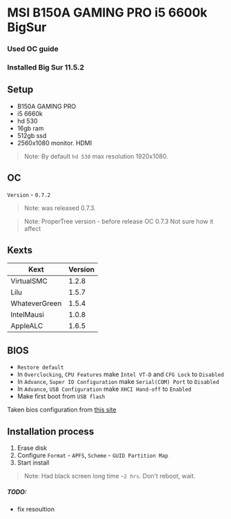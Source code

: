 # MSI B150A GAMING PRO i5 6600k BigSur

### Used OC guide

### Installed Big Sur 11.5.2

## Setup

- B150A GAMING PRO
- i5 6660k
- hd 530
- 16gb ram
- 512gb ssd
- 2560x1080 monitor. HDMI

> Note: By default `hd 530` max resolution 1920x1080. 

## OC

`Version` - `0.7.2`

> Note: was released 0.7.3. 

> Note: ProperTree version - before release OC 0.7.3 Not sure how it affect

## Kexts

| Kext | Version |
| ------ | ------ |
| VirtualSMC | 1.2.8 |
| Lilu | 1.5.7 |
| WhateverGreen | 1.5.4 |
| IntelMausi | 1.0.8 |
| AppleALC | 1.6.5 |

## BIOS

- `Restore default`
- In `Overclocking`, `CPU Features` make `Intel VT-D` and `CFG Lock` to `Disabled`
- In `Advance`, `Super IO Configuration` make `Serial(COM) Port` to `Disabled`
- In `Advance`, `USB Configuration` make `XHCI Hand-off` to `Enabled`
- Make first boot from `USB flash`

Taken bios configuration from [this site](https://www.codejam.info/2019/03/macos-high-sierra-msi-h110m-pro-d-skylake-nvidia-pascal.html)

## Installation process

1. Erase disk 
  1. Configure `Format` - `APFS`, `Scheme` - `GUID Partition Map`
2. Start install

> Note: Had black screen long time `~2 hrs`. Don't reboot, wait.

##### TODO:
- fix resoultion
